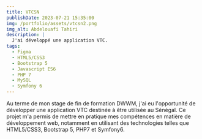 ```yaml
---
title: VTCSN
publishDate: 2023-07-21 15:35:00
img: /portfolio/assets/vtcsn2.png
img_alt: Abdelouafi Tahiri
description: |
  J'ai développé une application VTC.
tags:
  - Figma
  - HTML5/CSS3
  - Bootstrap 5
  - Javascript ES6
  - PHP 7
  - MySQL
  - Symfony 6
---
```


Au terme de mon stage de fin de formation DWWM, j'ai eu l'opportunité de développer une application VTC destinée à être utilisée au Sénégal. Ce projet m'a permis de mettre en pratique mes compétences en matière de développement web, notamment en utilisant des technologies telles que HTML5/CSS3, Bootstrap 5, PHP7 et Symfony6.
